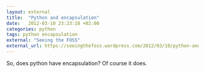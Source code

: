 ```yaml
---
layout: external
title:  "Python and encapsulation"
date:   2012-03-10 23:23:18 +02:00
categories: python
tags: python encapsulation
external: "Seeing the FOSS"
external_url: https://seeingthefoss.wordpress.com/2012/03/10/python-and-encapsulation/
---
```

So, does python have encapsulation? Of course it does.
